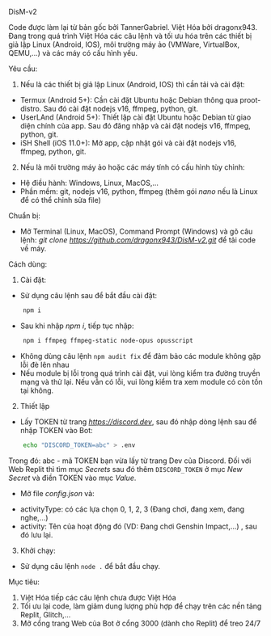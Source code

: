 DisM-v2

Code được làm lại từ bản gốc bởi TannerGabriel. Việt Hóa bởi dragonx943. Đang trong quá trình Việt Hóa các câu lệnh và tối ưu hóa trên các thiết bị giả lập Linux (Android, IOS), môi trường máy ảo (VMWare, VirtualBox, QEMU,...) và các máy có cấu hình yếu.

Yêu cầu:
1. Nếu là các thiết bị giả lập Linux (Android, IOS) thì cần tải và cài đặt:
+ Termux (Android 5+): Cần cài đặt Ubuntu hoặc Debian thông qua proot-distro. Sau đó cài đặt nodejs v16, ffmpeg, python, git.
+ UserLAnd (Android 5+): Thiết lập cài đặt Ubuntu hoặc Debian từ giao diện chính của app. Sau đó đăng nhập và cài đặt nodejs v16, ffmpeg, python, git.
+ iSH Shell (iOS 11.0+): Mở app, cập nhật gói và cài đặt nodejs v16, ffmpeg, python, git.
2. Nếu là môi trường máy ảo hoặc các máy tính có cấu hình tùy chỉnh:
- Hệ điều hành: Windows, Linux, MacOS,...
- Phần mềm: git, nodejs v16, python, ffmpeg (thêm gói *nano* nếu là Linux để có thể chỉnh sửa file)

Chuẩn bị:
- Mở Terminal (Linux, MacOS), Command Prompt (Windows) và gõ câu lệnh: *git clone https://github.com/dragonx943/DisM-v2.git* để tải code về máy.

Cách dùng:
1. Cài đặt:
- Sử dụng câu lệnh sau để bắt đầu cài đặt:
```sh
    npm i
```
- Sau khi nhập *npm i*, tiếp tục nhập:
```sh
    npm i ffmpeg ffmpeg-static node-opus opusscript
```
- Không dùng câu lệnh ```npm audit fix``` để đảm bảo các module không gặp lỗi đè lên nhau
- Nếu module bị lỗi trong quá trình cài đặt, vui lòng kiểm tra đường truyền mạng và thử lại. Nếu vẫn có lỗi, vui lòng kiểm tra xem module có còn tồn tại không.
2. Thiết lập
- Lấy TOKEN từ trang *https://discord.dev*, sau đó nhập dòng lệnh sau để nhập TOKEN vào Bot:
```sh
    echo "DISCORD_TOKEN=abc" > .env
```
Trong đó: abc - mã TOKEN bạn vừa lấy từ trang Dev của Discord. Đối với Web Replit thì tìm mục *Secrets* sau đó thêm ```DISCORD_TOKEN``` ở mục *New Secret* và điền TOKEN vào mục *Value*.
- Mở file *config.json* và:
+ activityType: có các lựa chọn 0, 1, 2, 3 (Đang chơi, đang xem, đang nghe,...)
+ activity: Tên của hoạt động đó (VD: Đang chơi Genshin Impact,...)
, sau đó lưu lại.
3. Khởi chạy: 
- Sử dụng câu lệnh ```node .``` để bắt đầu chạy.

Mục tiêu:
1. Việt Hóa tiếp các câu lệnh chưa được Việt Hóa
2. Tối ưu lại code, làm giảm dung lượng phù hợp để chạy trên các nền tảng Replit, Glitch,...
3. Mở cổng trang Web của Bot ở cổng 3000 (dành cho Replit) để treo 24/7
